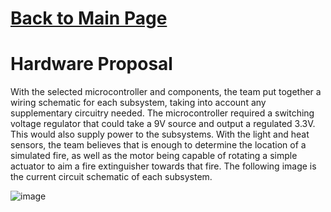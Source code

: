 # [Back to Main Page](./index.md)
# Hardware Proposal

With the selected microcontroller and components, the team put together a wiring schematic for each subsystem, taking into account any supplementary circuitry needed. The microcontroller required a switching voltage regulator that could take a 9V source and output a regulated 3.3V. This would also supply power to the subsystems. With the light and heat sensors, the team believes that is enough to determine the location of a simulated fire, as well as the motor being capable of rotating a simple actuator to aim a fire extinguisher towards that fire. The following image is the current circuit schematic of each subsystem.

![image](https://github.com/EGR-314-Team-307/EGR-314-Team-307/assets/118413228/365a87ae-46ba-40c7-89ff-b356ba3ad167)


